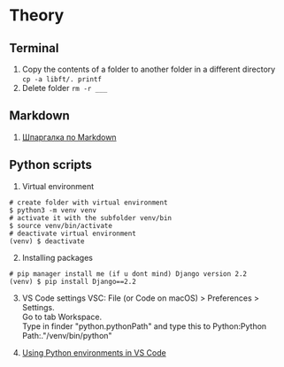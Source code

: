 # Theory

## Terminal
1. Copy the contents of a folder to another folder in a different directory  
`cp -a libft/. printf`
2. Delete folder 
`rm -r ___`



## Markdown
1. [Шпаргалка по Markdown](http://bustep.ru/markdown/shpargalka-po-markdown.html)  



## Python scripts
1. Virtual environment
```
# create folder with virtual environment  
$ python3 -m venv venv  
# activate it with the subfolder venv/bin  
$ source venv/bin/activate  
# deactivate virtual environment   
(venv) $ deactivate
```
2. Installing packages
```
# pip manager install me (if u dont mind) Django version 2.2  
(venv) $ pip install Django==2.2  
```
3. VS Code settings
VSC: File (or Code on macOS) > Preferences > Settings.  
Go to tab Workspace.  
Type in finder "python.pythonPath" and type this to Python:Python Path:."/venv/bin/python"

4. [Using Python environments in VS Code](https://code.visualstudio.com/docs/python/environments)

